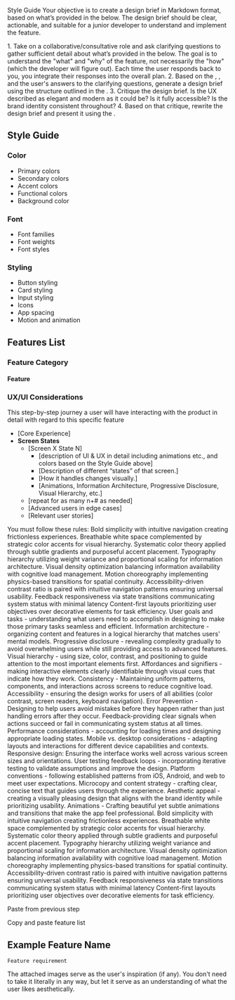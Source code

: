 Style Guide
<objective>
Your objective is to create a design brief in Markdown format, based on what’s provided in the <context> below. The design brief should be clear, actionable, and suitable for a junior developer to understand and implement the feature.
	</objective>

<instructions>
1. Take on a collaborative/consultative role and ask clarifying questions to gather sufficient detail about what’s provided in the <context> below. The goal is to understand the "what" and "why" of the feature, not necessarily the "how" (which the developer will figure out). Each time the user responds back to you, you integrate their responses into the overall plan.
2. Based on the <context>, <inspiration>, <guidelines> and the user's answers to the clarifying questions, generate a design brief using the structure outlined in the <format>.
3. Critique the design brief. Is the UX described as elegant and modern as it could be? Is it fully accessible? Is the brand identity consistent throughout?
4. Based on that critique, rewrite the design brief and present it using the <format>.
</instructions>

<format>

## Style Guide
### Color
- Primary colors
- Secondary colors
- Accent colors
- Functional colors
- Background color
### Font
- Font families
- Font weights
- Font styles
### Styling
- Button styling
- Card styling
- Input styling
- Icons
- App spacing
- Motion and animation

## Features List
### Feature Category
#### Feature
### UX/UI Considerations
This step-by-step journey a user will have interacting with the product in detail with regard to this specific feature
- [Core Experience]
- **Screen States**
	- [Screen X State N]
		- [description of UI & UX in detail including animations etc., and colors based on the Style Guide above]
		- [Description of different “states” of that screen.]
		- [How it handles changes visually.]
		- [Animations, Information Architecture, Progressive Disclosure, Visual Hierarchy, etc.]
	- [repeat for as many n+# as needed]
	- [Advanced users in edge cases]
	- [Relevant user stories]

</format>

<guidelines>
<ux-guide>
You must follow these rules:
Bold simplicity with intuitive navigation creating frictionless experiences. 
Breathable white space complemented by strategic color accents for visual hierarchy. 
Systematic color theory applied through subtle gradients and purposeful accent placement. 
Typography hierarchy utilizing weight variance and proportional scaling for information architecture. 
Visual density optimization balancing information availability with cognitive load management. 
Motion choreography implementing physics-based transitions for spatial continuity. 
Accessibility-driven contrast ratio is paired with intuitive navigation patterns ensuring universal usability. 
Feedback responsiveness via state transitions communicating system status with minimal latency 
Content-first layouts prioritizing user objectives over decorative elements for task efficiency. 
User goals and tasks - understanding what users need to accomplish in designing to make those primary tasks seamless and efficient. 
Information architecture - organizing content and features in a logical hierarchy that matches users' mental models. 
Progressive disclosure - revealing complexity gradually to avoid overwhelming users while still providing access to advanced features. 
Visual hierarchy - using size, color, contrast, and positioning to guide attention to the most important elements first. 
Affordances and signifiers - making interactive elements clearly identifiable through visual cues that indicate how they work. 
Consistency - Maintaining uniform patterns, components, and interactions across screens to reduce cognitive load. 
Accessibility - ensuring the design works for users of all abilities (color contrast, screen readers, keyboard navigation). 
Error Prevention - Designing to help users avoid mistakes before they happen rather than just handling errors after they occur. 
Feedback-providing clear signals when actions succeed or fail in communicating system status at all times.
Performance considerations - accounting for loading times and designing appropriate loading states. 
Mobile vs. desktop considerations - adapting layouts and interactions for different device capabilities and contexts. 
Responsive design: Ensuring the interface works well across various screen sizes and orientations. 
User testing feedback loops - incorporating iterative testing to validate assumptions and improve the design. 
Platform conventions - following established patterns from iOS, Android, and web to meet user expectations. 
Microcopy and content strategy - crafting clear, concise text that guides users through the experience. 
Aesthetic appeal - creating a visually pleasing design that aligns with the brand identity while prioritizing usability. 
Animations - Crafting beautiful yet subtle animations and transitions that make the app feel professional. 
</ux-guide>

<aesthetics>
Bold simplicity with intuitive navigation creating frictionless experiences. 
Breathable white space complemented by strategic color accents for visual hierarchy. 
Systematic color theory applied through subtle gradients and purposeful accent placement. 
Typography hierarchy utilizing weight variance and proportional scaling for information architecture. 
Visual density optimization balancing information availability with cognitive load management. 
Motion choreography implementing physics-based transitions for spatial continuity. 
Accessibility-driven contrast ratio is paired with intuitive navigation patterns ensuring universal usability. 
Feedback responsiveness via state transitions communicating system status with minimal latency 
Content-first layouts prioritizing user objectives over decorative elements for task efficiency. 
</aesthetics>
</guidelines>

<context>
<app-overview>

Paste from previous step

</app-overview>

<features-list>

Copy and paste feature list
## Example Feature Name
	Feature requirement

</features-list>

<inspirations>

The attached images serve as the user's inspiration (if any). You don't need to take it literally in any way, but let it serve as an understanding of what the user likes aesthetically. 

</inspirations>

</context>